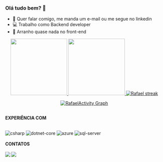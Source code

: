 ### Olá tudo bem? 👋
- 📧 Quer falar comigo, me manda um e-mail ou me segue no linkedin
- 💻 Trabalho como Backend developer
- 🎨 Arranho quase nada no front-end


<div align="center">
  <a href="https://github.com/raffaelmiranda">
  <img height="180em" src="https://github-readme-stats.vercel.app/api?username=raffaelmiranda&show_icons=true&theme=github_dark&include_all_commits=true&count_private=true"/>
  <img height="180em" src="https://github-readme-stats.vercel.app/api/top-langs/?username=raffaelmiranda&layout=compact&langs_count=7&theme=github_dark"/>
     <a href="https://github.com/raffaelmiranda">
    <img title="🔥 Get streak stats for your profile at git.io/streak-stats" alt="Rafael streak" src="http://github-readme-streak-stats.herokuapp.com?user=raffaelmiranda&theme=dark&date_format=j%2Fn%5B%2FY%5D&stroke=559EF3&background=0D1117&fire=559EF3&currStreakLabel=559EF3&ring=559EF3"/>
  </a>
</div>
<div align="center">
 
  
  <a href="https://github.com/raffaelmiranda"><img alt="RafaelActivity Graph" src="https://activity-graph.herokuapp.com/graph?username=raffaelmiranda&bg_color=0D1117&color=5BCDEC&line=5BCDEC&point=FFFFFF&hide_border=true" /></a>
  
</div>    
   
  ##

<b>EXPERIÊNCIA COM</b>
<div style="display: inline_block"><br>
  <img align="center" alt="csharp" src="https://img.shields.io/badge/C%23-239120?style=for-the-badge&logo=c-sharp&logoColor=white">
  <img align="center" alt="dotnet-core" src="https://img.shields.io/badge/.NET-5C2D91?style=for-the-badge&logo=.net&logoColor=white">
  <img align="center" alt="azure" src="https://img.shields.io/badge/Microsoft_Azure-0089D6?style=for-the-badge&logo=microsoft-azure&logoColor=white">
  <img align="center" alt="sql-server" src="https://img.shields.io/badge/Microsoft_SQL_Server-CC2927?style=for-the-badge&logo=microsoft-sql-server&logoColor=white">
</div></br>
<b>CONTATOS<b> </br></br>
<div> 
  <a href ="mailto:raffael.miranda@outlook.com.br"><img src="https://img.shields.io/badge/Microsoft_Outlook-0078D4?style=for-the-badge&logo=microsoft-outlook&logoColor=white" target="_blank"></a>
  <a href="https://www.linkedin.com/in/raffaelmiranda/" target="_blank"><img src="https://img.shields.io/badge/-LinkedIn-%230077B5?style=for-the-badge&logo=linkedin&logoColor=white" target="_blank"></a> 
</div>
